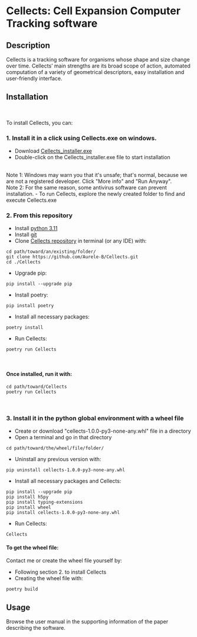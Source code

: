 Cellects: Cell Expansion Computer Tracking software
===================================================

Description
-----------
Cellects is a tracking software for organisms whose shape and size change over time. 
Cellects’ main strengths are its broad scope of action, 
automated computation of a variety of geometrical descriptors, easy installation and user-friendly interface.

Installation
------------
<br />

To install Cellects, you can:
<br />

### 1. Install it in a click using Cellects.exe on windows.
- Download [Cellects_installer.exe](https://drive.google.com/file/d/1v2ppaln0LJ5QhXXq1D-zduhfun5D2ZXX/view?usp=drive_link)
- Double-click on the Cellects_installer.exe file to start installation
<br />
Note 1: Windows may warn you that it's unsafe; that's normal, because we are not a registered developer. Click "More info" and "Run Anyway".
<br />
Note 2: For the same reason, some antivirus software can prevent installation.
- To run Cellects, explore the newly created folder to find and execute Cellects.exe

<br />

### 2. From this repository
- Install [python 3.11](https://www.python.org/downloads/release/python-3116/)
- Install [git](https://git-scm.com/downloads)
- Clone [Cellects repository](https://github.com/Aurele-B/Cellects.git) in terminal (or any IDE) with:
```
cd path/toward/an/existing/folder/
git clone https://github.com/Aurele-B/Cellects.git
cd ./Cellects
```
- Upgrade pip:
```
pip install --upgrade pip
```
- Install poetry:
```
pip install poetry
```
- Install all necessary packages:
```
poetry install
```
- Run Cellects:
```
poetry run Cellects
```
<br />

#### Once installed, run it with:
```
cd path/toward/Cellects
poetry run Cellects
```

<br />

### 3. Install it in the python global environment with a wheel file
- Create or download "cellects-1.0.0-py3-none-any.whl" file in a directory
- Open a terminal and go in that directory
```
cd path/toward/the/wheel/file/folder/
```
- Uninstall any previous version with:
```
pip uninstall cellects-1.0.0-py3-none-any.whl
```
- Install all necessary packages and Cellects:
```
pip install --upgrade pip
pip install h5py
pip install typing-extensions
pip install wheel
pip install cellects-1.0.0-py3-none-any.whl
```
- Run Cellects:
```
Cellects
```
#### To get the wheel file:
Contact me or create the wheel file yourself by:
- Following section 2. to install Cellects 
- Creating the wheel file with:
```
poetry build
```

Usage
------------
Browse the user manual in the supporting information of the paper describing the software.
